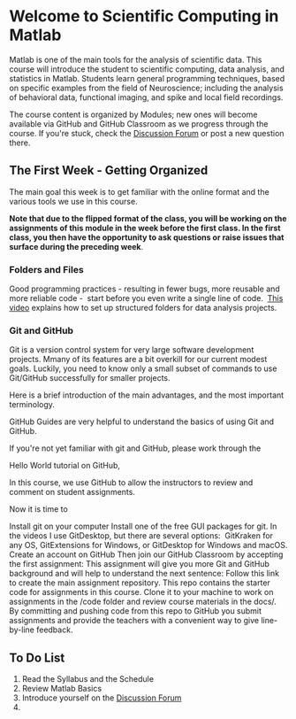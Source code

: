 # Welcome to Scientific Computing in Matlab

Matlab is one of the main tools for the analysis of scientific data. This course will introduce the student to scientific computing, data analysis, and statistics in Matlab. Students learn general programming techniques, based on specific examples from the field of Neuroscience; including the analysis of behavioral data, functional imaging, and spike and local field recordings.

The course content is organized by Modules; new ones will become available via GitHub and GitHub Classroom as we progress through the course.
If you're stuck, check the [Discussion Forum](https://github.com/orgs/Scientific-Computing-in-Matlab/teams/students-2023) or post a new question there.

## The First Week - Getting Organized

The main goal this week is to get familiar with the online format and the various tools we use in this course.

**Note that due to the flipped format of the class, you will be working on the assignments of this module in the week before the first class.
In the first class, you then have the opportunity to ask questions or raise issues that surface during the preceding week**.

### Folders and Files

Good programming practices - resulting in fewer bugs, more reusable and more reliable code -  start before you even write a single line of code.  
[This video](https://youtu.be/MGYSZHscos8) explains how to set up structured folders for data analysis projects.

### Git and GitHub

Git is a version control system for very large software development projects. Mmany of its features are a bit overkill for our current modest goals. Luckily, you need to know only a small subset of commands to use Git/GitHub successfully for smaller projects.

Here is a brief introduction of the main advantages, and the most important terminology.

GitHub Guides are very helpful to understand the basics of using Git and GitHub.

If you're not yet familiar with git and GitHub, please work through the

Hello World tutorial on GitHub,

In this course, we use GitHub to allow the instructors to review and comment on student assignments.

Now it is time to

Install git on your computer
Install one of the free GUI packages for git. In the videos I use GitDesktop, but there are several options:  GitKraken for any OS, GitExtensions for Windows, or GitDesktop for Windows and macOS.
Create an account on GitHub
Then join our GitHub Classroom by accepting the first assignment: This assignment will give you more Git and GitHub background and will help to understand the next sentence:
Follow this link to create the main assignment repository. This repo contains the starter code for assignments in this course. Clone it to your machine to work on assignments in the /code folder and review course materials in the docs/. By committing and pushing code from this repo to GitHub you submit assignments and provide the teachers with a convenient way to give line-by-line feedback.

## To Do List

1. Read the Syllabus and the Schedule
2. Review Matlab Basics
3. Introduce yourself on the [Discussion Forum](https://github.com/orgs/Scientific-Computing-in-Matlab/teams/students-2023/discussions/1)
4.  
